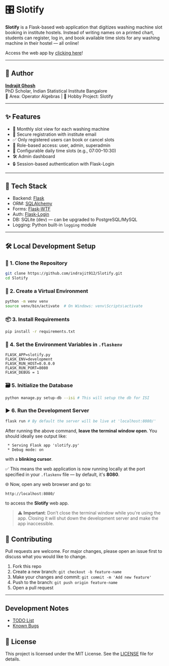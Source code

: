 # 🎛️ Slotify

**Slotify** is a Flask-based web application that digitizes washing machine slot booking in institute hostels. Instead of writing names on a printed chart, students can register, log in, and book available time slots for any washing machine in their hostel — all online!

Access the web app by [clicking here](https://slotify.pythonanywhere.com/)!

---
## 👤 Author

**[Indrajit Ghosh](https://indrajitghosh.onrender.com/)** <br>
PhD Scholar, Indian Statistical Institute Bangalore <br>
🧠 Area: Operator Algebras | 🧺 Hobby Project: Slotify

---


## ✨ Features

- 📅 Monthly slot view for each washing machine
- 🔐 Secure registration with institute email
- ✅ Only registered users can book or cancel slots
- 👥 Role-based access: user, admin, superadmin
- 🧼 Configurable daily time slots (e.g., 07:00–10:30)
- 🛠️ Admin dashboard
- 🔒 Session-based authentication with Flask-Login

---

## 🧱 Tech Stack

- Backend: [Flask](https://flask.palletsprojects.com/)
- ORM: [SQLAlchemy](https://docs.sqlalchemy.org/)
- Forms: [Flask-WTF](https://flask-wtf.readthedocs.io/)
- Auth: [Flask-Login](https://flask-login.readthedocs.io/)
- DB: SQLite (dev) — can be upgraded to PostgreSQL/MySQL
- Logging: Python built-in `logging` module


---

## 🛠️ Local Development Setup

### 🔧 1. Clone the Repository

```bash
git clone https://github.com/indrajit912/Slotify.git
cd Slotify
```
### 🐍 2. Create a Virtual Environment
```bash
python -m venv venv
source venv/bin/activate  # On Windows: venv\Scripts\activate
```
### 📦 3. Install Requirements
```bash
pip install -r requirements.txt
```

### 🔐 4. Set the Environment Variables in `.flaskenv`
```
FLASK_APP=slotify.py
FLASK_ENV=development
FLASK_RUN_HOST=0.0.0.0
FLASK_RUN_PORT=8080
FLASK_DEBUG = 1
```

### 🗃️ 5. Initialize the Database
```bash
python manage.py setup-db --isi # This will setup the db for ISI
```

### ▶️ 6. Run the Development Server

```bash
flask run # By default the server will be live at 'localhost:8080/'
```

After running the above command, **leave the terminal window open**. You should ideally see output like:

```
 * Serving Flask app 'slotify.py'
 * Debug mode: on
```

with a **blinking cursor**.

✅ This means the web application is now running locally at the port specified in your `.flaskenv` file — by default, it's **8080**.

🌐 Now, open any web browser and go to:

```
http://localhost:8080/
```

to access the **Slotify** web app.

> ⚠️ **Important**: Don’t close the terminal window while you're using the app. Closing it will shut down the development server and make the app inaccessible.

## 🤝 Contributing

Pull requests are welcome. For major changes, please open an issue first to discuss what you would like to change.

1. Fork this repo
2. Create a new branch: `git checkout -b feature-name`
3. Make your changes and commit: `git commit -m 'Add new feature'`
3. Push to the branch: `git push origin feature-name`
4. Open a pull request
---

## Development Notes

- [TODO List](docs/TODO.md)
- [Known Bugs](docs/BUGS.md)


## 📄 License

This project is licensed under the MIT License. See the [LICENSE](./LICENSE) file for details.
